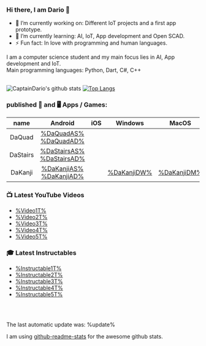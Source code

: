 <!-- Do NOT change the README.md it will be overwritten AUTOMATICALLY -->
<!-- Only change the README_template.md -->
### Hi there, I am Dario 👋


- 🔭 I’m currently working on: Different IoT projects and a first app prototype.
- 🌱 I’m currently learning: AI, IoT, App development and Open SCAD.
- ⚡ Fun fact: In love with programming and human languages.


I am a computer science student and my main focus lies in AI, App development and IoT. </br>
Main programming languages: Python, Dart, C#, C++ </br>
</br>

![CaptainDario's github stats](https://github-readme-stats-1-silk.vercel.app/api?username=captaindario&count_private=true)
[![Top Langs](https://github-readme-stats-1-silk.vercel.app/api/top-langs/?username=captaindario&hide=g-code,Jupyter%20Notebook,Tex&langs_count=10&layout=compact)](https://github.com/captaindario/github-readme-stats)

### published 📱 and 🖥️ Apps / Games:
|   name   |                   Android              |  iOS  |         Windows         |          MacOS          |          Linux          |                      Code                         |
| :------: | :------------------------------------: | :---: | :---------------------: | :---------------------: | :---------------------: | :-----------------------------------------------: |
| DaQuad   | [%DaQuadAS% %DaQuadAD%][DaQuadA]       |       |                         |                         |                         |                                                   |
| DaStairs | [%DaStairsAS% %DaStairsAD%][DaStairsA] |       |                         |                         |                         |                                                   |
| DaKanji  | [%DaKanjiAS% %DaKanjiAD%][DaKanjiA]    |       | [%DaKanjiDW%][DaKanjiW] | [%DaKanjiDM%][DaKanjiM] | [%DaKanjiDL%][DaKanjiL] | [%DaKanjiMG%][DaKanjiMC] [%DaKanjiDG%][DaKanjiDC] |

### 📺 Latest YouTube Videos
<!-- YOUTUBE:START -->
- [%Video1T%](%Video1URL%)
- [%Video2T%](%Video2URL%)
- [%Video3T%](%Video3URL%)
- [%Video4T%](%Video4URL%)
- [%Video5T%](%Video5URL%)
<!-- YOUTUBE:END -->

### 🎓 Latest Instructables
<!-- INSTRUCTABLES:START -->
- [%Instructable1T%](%Instructable1URL%)
- [%Instructable2T%](%Instructable2URL%)
- [%Instructable3T%](%Instructable3URL%)
- [%Instructable4T%](%Instructable4URL%)
- [%Instructable5T%](%Instructable5URL%)
<!-- INSTRUCTABLES:END -->


</br>
</br>

The last automatic update was: %update%

I am using [github-readme-stats](https://www.github.com/anuraghazra/github-readme-stats/) for the awesome github stats. <br/>



[DaQuadA]:   https://play.google.com/store/apps/details?id=com.DaAppLab.DaQuad

[DaStairsA]: https://play.google.com/store/apps/details?id=com.DaAppLab.DaStairs

[DaKanjiA]: https://play.google.com/store/apps/details?id=com.DaAppLab.DaKanjiRecognizer
[DaKanjiW]: https://www.microsoft.com/de-de/p/dakanji/9n08051t2xtv?cid=storebadge&ocid=badge&rtc=1&activetab=pivot:overviewtab
[DaKanjiM]: https://github.com/CaptainDario/DaKanji-Desktop/releases
[DaKanjiL]: https://github.com/CaptainDario/DaKanji-Desktop/releases
[DaKanjiDC]: https://github.com/CaptainDario/DaKanji-Desktop/
[DaKanjiMC]: https://github.com/CaptainDario/DaKanji-Mobile/
